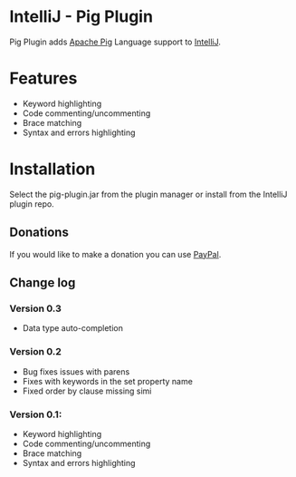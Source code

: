 # IntelliJ - Pig Plugin
Pig Plugin adds [Apache Pig](http://pig.apache.org/) Language support to [IntelliJ](http://www.jetbrains.com/idea/).

# Features
* Keyword highlighting
* Code commenting/uncommenting
* Brace matching
* Syntax and errors highlighting

# Installation
Select the pig-plugin.jar from the plugin manager or install from the IntelliJ plugin repo.


## Donations
If you would like to make a donation you can use [PayPal](https://www.paypal.com/cgi-bin/webscr?cmd=_donations&business=T2DA32ERZGGXL&lc=US&currency_code=USD&bn=PP%2dDonationsBF%3abtn_donateCC_LG%2egif%3aNonHosted).


## Change log

### Version 0.3
* Data type auto-completion




### Version 0.2
* Bug fixes issues with parens
* Fixes with keywords in the set property name
* Fixed order by clause missing simi

### Version 0.1:
* Keyword highlighting
* Code commenting/uncommenting
* Brace matching
* Syntax and errors highlighting
